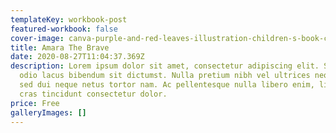 ```yaml
---
templateKey: workbook-post
featured-workbook: false
cover-image: canva-purple-and-red-leaves-illustration-children-s-book-cover-pxruh42amrk.jpg
title: Amara The Brave
date: 2020-08-27T11:04:37.369Z
description: Lorem ipsum dolor sit amet, consectetur adipiscing elit. Suscipit
  odio lacus bibendum sit dictumst. Nulla pretium nibh vel ultrices neque. Amet
  sed dui neque netus tortor nam. Ac pellentesque nulla libero enim, libero,
  cras tincidunt consectetur dolor.
price: Free
galleryImages: []
---
```

